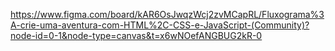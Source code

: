 https://www.figma.com/board/kAR6OsJwqzWcj2zvMCapRL/Fluxograma%3A-crie-uma-aventura-com-HTML%2C-CSS-e-JavaScript-(Community)?node-id=0-1&node-type=canvas&t=x6wNOefANGBUG2kR-0
